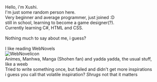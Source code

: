 Hello, i'm Xushi. <br>
I'm just some random person here. <br>
Very beginner and average programmer, just joined :D <br>
still in school, learning to become a game designer(?). <br>
Currently learning C#, HTML and CSS. <br> <br>
Nothing much to say about me, i guess? <br> <br>
I like reading WebNovels <br>
![WebNovelicon](https://github.com/YuXushi/YuXushi/assets/150656566/d56daab1-26b2-4df5-a86a-334b25bcca47) <br>
Animes, Manhwa, Manga (Shohen fan) and yadda yadda, the usual stuff, like a weeb <br>
Tried to write something once, but failed and didn't get more inspirations <br>
i guess you call that volatile inspiration? <i>Shrugs</i> not that it matters <br>